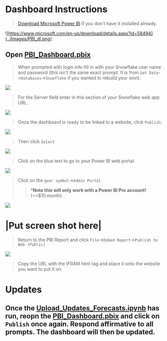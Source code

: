 # Dashboard Instructions

>[Download Microsoft Power BI](https://www.microsoft.com/en-us/download/details.aspx?id=58494) if you don't have it installed already.

![https://www.microsoft.com/en-us/download/details.aspx?id=58494](../Images/PBI_dl.png)

## Open [PBI_Dashboard.pbix](PBI_Dashboard.pbix)

>When prompted with login info fill in with your Snowflake user name and password (this isn't the same exact prompt.  It is from `Get Data`->`Databases`->`Snowflake` if you wanted to rebuild your won).

![](..\Images\PBI_Setup1.png)

>For the Server field enter in this section of your Snowflake web app URL.

![](../Images/PBI_Setup.png)

>Once the dashboard is ready to be linked to a website, click `Publish`:

![](../Images/PBI_Setup7.png)

>Then click `Select`

![](../Images/PBI_Setup2.png)

>Click on the blue text to go to your Power BI web portal.

![](../Images/PBI_Setup3.png)

>Click on the `gear symbol`->`Admin Portal` 
>>***Note this will only work with a Power BI Pro account!** (~=$10:month)

![](../Images/PBI_Setup6.png)

# |Put screen shot here|

>Return to the PBI Report and click `File`->`Embed Report`->`Publish to Web (Public)`

![](../Images/PBI_Setup8.png)

>Copy the URL with the IFRAM html tag and place it onto the website you want to put it on.

# Updates

## Once the [Upload_Updates_Forecasts.ipynb](..Regular_Update_Upload/Upload_Updates_Forecasts.ipynb) has run, reopn the [PBI_Dashboard.pbix](../PBI_Dashboard/PBI_Dashboard.pbix) and click on `Publish` once again.  Respond affirmative to all prompts.  The dashboard will then be updated.